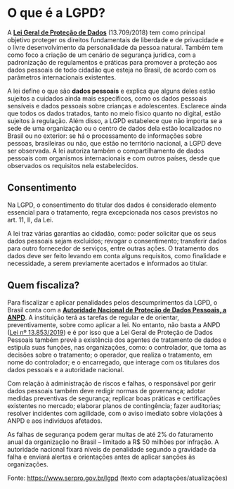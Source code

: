 # O que é a LGPD?

A **[Lei Geral de Proteção de Dados](http://www.planalto.gov.br/ccivil_03/_ato2015-2018/2018/lei/l13709.htm)** (13.709/2018) tem como principal objetivo proteger os direitos fundamentais de liberdade e de privacidade e o livre desenvolvimento da personalidade da pessoa natural. Também tem como foco a criação de um cenário de segurança jurídica, com a padronização de regulamentos e práticas para promover a proteção aos dados pessoais de todo cidadão que esteja no Brasil, de acordo com os parâmetros internacionais existentes.

A lei define o que são **dados pessoais** e explica que alguns deles estão sujeitos a cuidados ainda mais específicos, como os dados pessoais sensíveis e dados pessoais sobre crianças e adolescentes. Esclarece ainda que todos os dados tratados, tanto no meio físico quanto no digital, estão sujeitos à regulação. Além disso, a LGPD estabelece que não importa se a sede de uma organização ou o centro de dados dela estão localizados no Brasil ou no exterior: se há o processamento de informações sobre pessoas, brasileiras ou não, que estão no território nacional, a LGPD deve ser observada. A lei autoriza também o compartilhamento de dados pessoais com organismos internacionais e com outros países, desde que observados os requisitos nela estabelecidos. 

## **Consentimento**


Na LGPD, o consentimento do titular dos dados é considerado elemento essencial para o tratamento, regra excepcionada nos casos previstos no art. 11, II, da Lei.

A lei traz várias garantias ao cidadão, como: poder solicitar que os seus dados pessoais sejam excluídos; revogar o consentimento; transferir dados para outro fornecedor de serviços, entre outras ações. O tratamento dos dados deve ser feito levando em conta alguns requisitos, como finalidade e necessidade, a serem previamente acertados e informados ao titular. 

## **Quem fiscaliza?**


Para fiscalizar e aplicar penalidades pelos descumprimentos da LGPD, o Brasil conta com a **[Autoridade Nacional de Proteção de Dados Pessoais, a ANPD](https://www.gov.br/anpd/pt-br)**. A instituição terá as tarefas de regular e de orientar, preventivamente, sobre como aplicar a lei. No entanto, não basta a ANPD ([Lei nº 13.853/2019](http://www.planalto.gov.br/ccivil_03/_Ato2019-2022/2019/Lei/L13853.htm#art2)) e é por isso que a Lei Geral de Proteção de Dados Pessoais também prevê a existência dos agentes de tratamento de dados e estipula suas funções, nas organizações, como: o controlador, que toma as decisões sobre o tratamento; o operador, que realiza o tratamento, em nome do controlador; e o encarregado, que interage com os titulares dos dados pessoais e a autoridade nacional. 

Com relação à administração de riscos e falhas, o responsável por gerir dados pessoais também deve redigir normas de governança; adotar medidas preventivas de segurança; replicar boas práticas e certificações existentes no mercado; elaborar planos de contingência; fazer auditorias; resolver incidentes com agilidade, com o aviso imediato sobre violações à ANPD e aos indivíduos afetados.

As falhas de segurança podem gerar multas de até 2% do faturamento anual da organização no Brasil – limitado a R$ 50 milhões por infração. A autoridade nacional fixará níveis de penalidade segundo a gravidade da falha e enviará alertas e orientações antes de aplicar sanções às organizações.






Fonte: https://www.serpro.gov.br/lgpd (texto com adaptações/atualizações)
